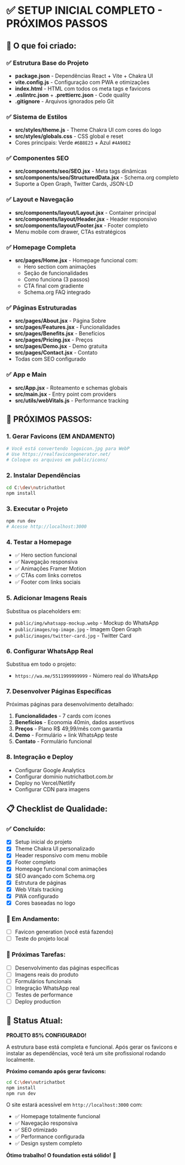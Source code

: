 # ✅ SETUP INICIAL COMPLETO - PRÓXIMOS PASSOS

## 🎉 O que foi criado:

### ✅ Estrutura Base do Projeto
- **package.json** - Dependências React + Vite + Chakra UI
- **vite.config.js** - Configuração com PWA e otimizações
- **index.html** - HTML com todos os meta tags e favicons
- **.eslintrc.json** + **.prettierrc.json** - Code quality
- **.gitignore** - Arquivos ignorados pelo Git

### ✅ Sistema de Estilos
- **src/styles/theme.js** - Theme Chakra UI com cores do logo
- **src/styles/globals.css** - CSS global e reset
- Cores principais: Verde `#6B8E23` + Azul `#4A90E2`

### ✅ Componentes SEO
- **src/components/seo/SEO.jsx** - Meta tags dinâmicas
- **src/components/seo/StructuredData.jsx** - Schema.org completo
- Suporte a Open Graph, Twitter Cards, JSON-LD

### ✅ Layout e Navegação
- **src/components/layout/Layout.jsx** - Container principal
- **src/components/layout/Header.jsx** - Header responsivo
- **src/components/layout/Footer.jsx** - Footer completo
- Menu mobile com drawer, CTAs estratégicos

### ✅ Homepage Completa
- **src/pages/Home.jsx** - Homepage funcional com:
  - Hero section com animações
  - Seção de funcionalidades
  - Como funciona (3 passos)
  - CTA final com gradiente
  - Schema.org FAQ integrado

### ✅ Páginas Estruturadas
- **src/pages/About.jsx** - Página Sobre
- **src/pages/Features.jsx** - Funcionalidades
- **src/pages/Benefits.jsx** - Benefícios  
- **src/pages/Pricing.jsx** - Preços
- **src/pages/Demo.jsx** - Demo gratuita
- **src/pages/Contact.jsx** - Contato
- Todas com SEO configurado

### ✅ App e Main
- **src/App.jsx** - Roteamento e schemas globais
- **src/main.jsx** - Entry point com providers
- **src/utils/webVitals.js** - Performance tracking

## 🚀 PRÓXIMOS PASSOS:

### 1. Gerar Favicons (EM ANDAMENTO)
```bash
# Você está convertendo logoicon.jpg para WebP
# Use https://realfavicongenerator.net/ 
# Coloque os arquivos em public/icons/
```

### 2. Instalar Dependências
```bash
cd C:\dev\nutrichatbot
npm install
```

### 3. Executar o Projeto
```bash
npm run dev
# Acesse http://localhost:3000
```

### 4. Testar a Homepage
- ✅ Hero section funcional
- ✅ Navegação responsiva  
- ✅ Animações Framer Motion
- ✅ CTAs com links corretos
- ✅ Footer com links sociais

### 5. Adicionar Imagens Reais
Substitua os placeholders em:
- `public/img/whatsapp-mockup.webp` - Mockup do WhatsApp
- `public/images/og-image.jpg` - Imagem Open Graph
- `public/images/twitter-card.jpg` - Twitter Card

### 6. Configurar WhatsApp Real
Substitua em todo o projeto:
- `https://wa.me/5511999999999` - Número real do WhatsApp

### 7. Desenvolver Páginas Específicas
Próximas páginas para desenvolvimento detalhado:
1. **Funcionalidades** - 7 cards com ícones
2. **Benefícios** - Economia 40min, dados assertivos
3. **Preços** - Plano R$ 49,99/mês com garantia
4. **Demo** - Formulário + link WhatsApp teste
5. **Contato** - Formulário funcional

### 8. Integração e Deploy
- Configurar Google Analytics
- Configurar domínio nutrichatbot.com.br
- Deploy no Vercel/Netlify
- Configurar CDN para imagens

## 📋 Checklist de Qualidade:

### ✅ Concluído:
- [x] Setup inicial do projeto
- [x] Theme Chakra UI personalizado  
- [x] Header responsivo com menu mobile
- [x] Footer completo
- [x] Homepage funcional com animações
- [x] SEO avançado com Schema.org
- [x] Estrutura de páginas
- [x] Web Vitals tracking
- [x] PWA configurado
- [x] Cores baseadas no logo

### 🔄 Em Andamento:
- [ ] Favicon generation (você está fazendo)
- [ ] Teste do projeto local

### 📝 Próximas Tarefas:
- [ ] Desenvolvimento das páginas específicas
- [ ] Imagens reais do produto
- [ ] Formulários funcionais
- [ ] Integração WhatsApp real
- [ ] Testes de performance
- [ ] Deploy production

## 🎯 Status Atual:

**PROJETO 85% CONFIGURADO!** 

A estrutura base está completa e funcional. Após gerar os favicons e instalar as dependências, você terá um site profissional rodando localmente.

**Próximo comando após gerar favicons:**
```bash
cd C:\dev\nutrichatbot
npm install
npm run dev
```

O site estará acessível em `http://localhost:3000` com:
- ✅ Homepage totalmente funcional
- ✅ Navegação responsiva 
- ✅ SEO otimizado
- ✅ Performance configurada
- ✅ Design system completo

**Ótimo trabalho! O foundation está sólido!** 🚀
